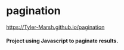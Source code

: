 # pagination

https://Tyler-Marsh.github.io/pagination

<h4> Project using Javascript to paginate results. </h4>

